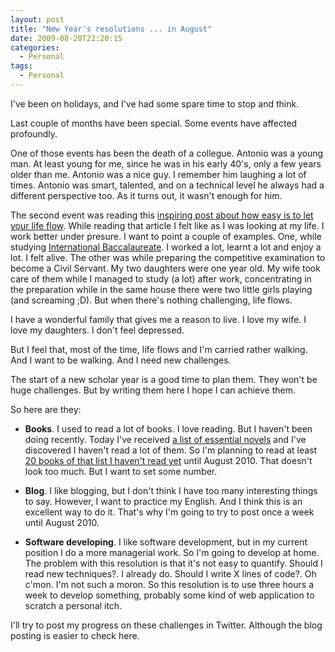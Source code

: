 ```yaml
---
layout: post
title: "New Year's resolutions ... in August"
date: 2009-08-20T22:20:15
categories:
  - Personal
tags:
  - Personal
---
```


I've been on holidays, and I've had some spare time to stop and think.

Last couple of months have been special. Some events have affected profoundly.

One of those events has been the death of a collegue. Antonio was a young man. At least young for me, since he was in his early 40's, only a few years older than me. Antonio was a nice guy. I remember him laughing a lot of times. Antonio was smart, talented, and on a technical level he always had a different perspective too. As it turns out, it wasn't enough for him.

The second event was reading this <a href="http://www.8164.org/complacency/">inspiring post about how easy is to let your life flow</a>. While reading that article I felt like as I was looking at my life. I work better under presure. I want to point a couple of examples. One, while studying <a href="http://www.ibo.org/">International Baccalaureate</a>. I worked a lot, learnt a lot and enjoy a lot. I felt alive. The other was while preparing the competitive examination to become a Civil Servant. My two daughters were one year old. My wife took care of them while I managed to study (a lot) after work, concentrating in the preparation while in the same house there were two little girls playing (and screaming ;D). But when there's nothing challenging, life flows.

I have a wonderful family that gives me a reason to live. I love my wife. I love my daughters. I don't feel depressed.

But I feel that, most of the time, life flows and I'm carried rather walking. And I want to be walking. And I need new challenges.

The start of a new scholar year is a good time to plan them. They won't be huge challenges. But by writing them here I hope I can achieve them.

So here are they:

- **Books**. I used to read a lot of books. I love reading. But I haven't been doing recently. Today I've received [a list of essential novels](http://www.gentedigital.es/blogs/gentedeinternet/32/blog-post/2383/101-libros-para-leer-antes-de-morir/) and I've discovered I haven't read a lot of them. So I'm planning to read at least [20 books of that list I haven't read yet](http://spreadsheets.google.com/pub?key=tfv_BSQr4aHx8GPY6rAoGiQ&single=true&gid=0&output=html) until August 2010. That doesn't look too much. But I want to set some number.

- **Blog**. I like blogging, but I don't think I have too many interesting things to say. However, I want to practice my English. And I think this is an excellent way to do it. That's why I'm going to try to post once a week until August 2010.

- **Software developing**. I like software development, but in my current position I do a more managerial work. So I'm going to develop at home. The problem with this resolution is that it's not easy to quantify. Should I read new techniques?. I already do. Should I write X lines of code?. Oh c'mon. I'm not such a moron. So this resolution is to use three hours a week to develop something, probably some kind of web application to scratch a personal itch.

I'll try to post my progress on these challenges in Twitter. Although the blog posting is easier to check here.
